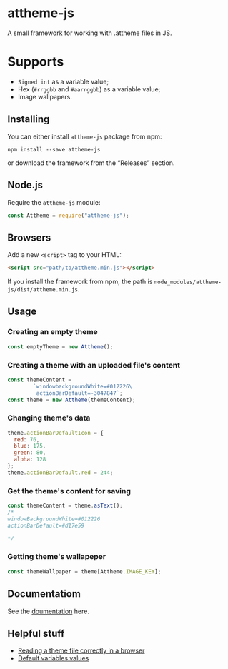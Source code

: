 # attheme-js
A small framework for working with .attheme files in JS.
# Supports
- `Signed int` as a variable value;
- Hex (`#rrggbb` and `#aarrggbb`) as a variable value;
- Image wallpapers.

## Installing
You can either install `attheme-js` package from npm:
```
npm install --save attheme-js
```
or download the framework from the “Releases” section.
## Node.js
Require the `attheme-js` module:
```js
const Attheme = require("attheme-js");
```
## Browsers
Add a new `<script>` tag to your HTML:
```html
<script src="path/to/attheme.min.js"></script>
```
If you install the framework from npm, the path is `node_modules/attheme-js/dist/attheme.min.js`.
## Usage
### Creating an empty theme
```js
const emptyTheme = new Attheme();
```
### Creating a theme with an uploaded file's content
```js
const themeContent =
        `windowbackgroundWhite=#012226\
         actionBarDefault=-3047847`;
const theme = new Attheme(themeContent);
```
### Changing theme's data
```js
theme.actionBarDefaultIcon = {
  red: 76,
  blue: 175,
  green: 80,
  alpha: 128
};
theme.actionBarDefault.red = 244;
```
### Get the theme's content for saving
```js
const themeContent = theme.asText();
/*
windowBackgroundWhite=#012226
actionBarDefault=#d17e59

*/
```
### Getting theme's wallapeper
```js
const themeWallpaper = theme[Attheme.IMAGE_KEY];
```
## Documentatiom
See the [doumentation](wiki/Documentation) here.
## Helpful stuff
- [Reading a theme file correctly in a browser](wiki/Reading-a-theme-file-correctly-in-a-browser)
- [Default variables values](wiki/Default-variables-values)